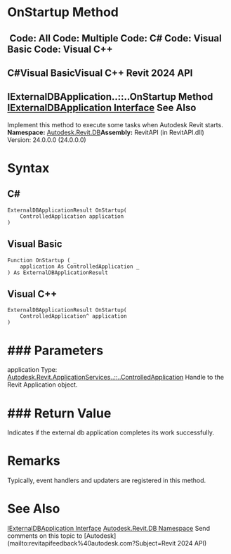 # OnStartup Method

﻿
 Code: All Code: Multiple Code: C# Code: Visual Basic Code: Visual C++   
---  
C#Visual BasicVisual C++
Revit 2024 API  
---  
IExternalDBApplication..::..OnStartup Method   
[IExternalDBApplication Interface](97318be3-45c4-d93b-ee7b-174fa80ab951.md "IExternalDBApplication Interface") See Also  
---  
Implement this method to execute some tasks when Autodesk Revit starts.
**Namespace:** [Autodesk.Revit.DB](87546ba7-461b-c646-cbb1-2cb8f5bff8b2.md "Autodesk.Revit.DB Namespace")**Assembly:** RevitAPI (in RevitAPI.dll) Version: 24.0.0.0 (24.0.0.0)
# Syntax
C#  
---  
```text
ExternalDBApplicationResult OnStartup(
	ControlledApplication application
)
```
  
Visual Basic  
---  
```text
Function OnStartup ( _
	application As ControlledApplication _
) As ExternalDBApplicationResult
```
  
Visual C++  
---  
```text
ExternalDBApplicationResult OnStartup(
	ControlledApplication^ application
)
```
  
# ### Parameters
application
    Type: [Autodesk.Revit.ApplicationServices..::..ControlledApplication](35859972-2407-3910-cb07-bbb337e307e6.md "ControlledApplication Class") Handle to the Revit Application object. 
# ### Return Value
Indicates if the external db application completes its work successfully.
# Remarks
Typically, event handlers and updaters are registered in this method.
# See Also
[IExternalDBApplication Interface](97318be3-45c4-d93b-ee7b-174fa80ab951.md "IExternalDBApplication Interface")
[Autodesk.Revit.DB Namespace](87546ba7-461b-c646-cbb1-2cb8f5bff8b2.md "Autodesk.Revit.DB Namespace")
Send comments on this topic to [Autodesk](mailto:revitapifeedback%40autodesk.com?Subject=Revit 2024 API)